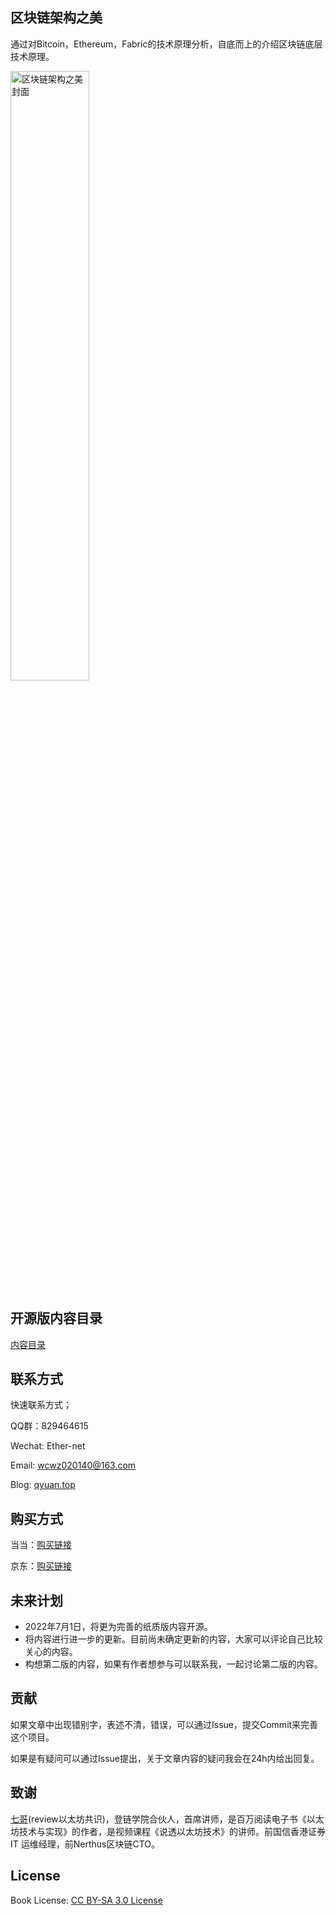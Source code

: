 ## 区块链架构之美

通过对Bitcoin，Ethereum，Fabric的技术原理分析，自底而上的介绍区块链底层技术原理。

<img src="https://github.com/Ice-Storm/structure-and-interpretation-of-blockchain/blob/master/img/WechatIMG294.png?raw=true" width="50%" alt="区块链架构之美封面"/>


## 开源版内容目录

[内容目录](https://github.com/Ice-Storm/structure-and-interpretation-of-blockchain/blob/master/preface.md)

## 联系方式

快速联系方式；

QQ群：829464615

Wechat: Ether-net

Email:  wcwz020140@163.com

Blog: [qyuan.top](http://qyuan.top/)

## 购买方式

当当：[购买链接](http://product.dangdang.com/29260508.html)

京东：[购买链接](https://item.jd.com/13316098.html)

## 未来计划

- 2022年7月1日，将更为完善的纸质版内容开源。
- 将内容进行进一步的更新。目前尚未确定更新的内容，大家可以评论自己比较关心的内容。
- 构想第二版的内容，如果有作者想参与可以联系我，一起讨论第二版的内容。

## 贡献

如果文章中出现错别字，表述不清，错误，可以通过Issue，提交Commit来完善这个项目。

如果是有疑问可以通过Issue提出，关于文章内容的疑问我会在24h内给出回复。

## 致谢
[七哥](https://github.com/ysqi)(review以太坊共识)，登链学院合伙人，首席讲师，是百万阅读电子书《以太坊技术与实现》的作者，是视频课程《说透以太坊技术》的讲师。前国信香港证券 IT 运维经理，前Nerthus区块链CTO。

## License
Book License: [CC BY-SA 3.0 License](http://creativecommons.org/licenses/by-sa/3.0/)

